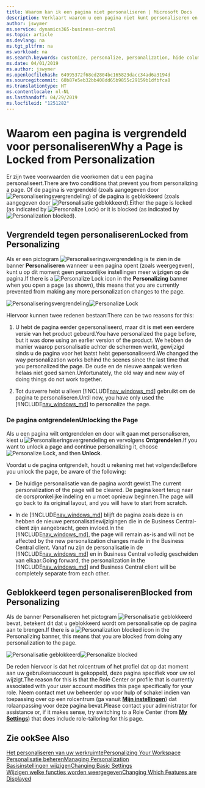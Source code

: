 ```yaml
---
title: Waarom kan ik een pagina niet personaliseren | Microsoft Docs
description: Verklaart waarom u een pagina niet kunt personaliseren en wat u kunt doen om deze te ontgrendelen zodat u de pagina wel kunt personaliseren.
author: jswymer
ms.service: dynamics365-business-central
ms.topic: article
ms.devlang: na
ms.tgt_pltfrm: na
ms.workload: na
ms.search.keywords: customize, personalize, personalization, hide columns, remove fields, move fields
ms.date: 04/01/2019
ms.author: jswymer
ms.openlocfilehash: 64995372f68ed2804bc165823dacc34ad6a3194d
ms.sourcegitcommit: 60b87e5eb32bb408dd65b9855c29159b1dfbfca8
ms.translationtype: HT
ms.contentlocale: nl-NL
ms.lasthandoff: 04/29/2019
ms.locfileid: "1251282"
---
```

# <a name="why-a-page-is-locked-from-personalization"></a><span data-ttu-id="9aff4-103">Waarom een pagina is vergrendeld voor personaliseren</span><span class="sxs-lookup"><span data-stu-id="9aff4-103">Why a Page is Locked from Personalization</span></span>

<span data-ttu-id="9aff4-104">Er zijn twee voorwaarden die voorkomen dat u een pagina personaliseert.</span><span class="sxs-lookup"><span data-stu-id="9aff4-104">There are two conditions that prevent you from personalizing a page.</span></span> <span data-ttu-id="9aff4-105">Of de pagina is vergrendeld (zoals aangegeven door ![Personaliseringsvergrendeling](media/personalization-lock-icon.png "Personaliseringsvergrendeling")) of de pagina is geblokkeerd (zoals aangegeven door ![Personalisatie geblokkeerd](media/personalization-blocked-icon.png "Personalisatie geblokkeerd")).</span><span class="sxs-lookup"><span data-stu-id="9aff4-105">Either the page is locked (as indicated by ![Personalize Lock](media/personalization-lock-icon.png "Personalize lock")) or it is blocked (as indicated by ![Personalization blocked](media/personalization-blocked-icon.png "Personalization blocked")).</span></span>

## <a name="locked-from-personalizing"></a><span data-ttu-id="9aff4-106">Vergrendeld tegen personaliseren</span><span class="sxs-lookup"><span data-stu-id="9aff4-106">Locked from Personalizing</span></span>

<span data-ttu-id="9aff4-107">Als er een pictogram ![Personaliseringsvergrendeling](media/personalization-lock-icon.png "Personaliseringsvergrendeling") is te zien in de banner **Personaliseren** wanneer u een pagina opent (zoals weergegeven), kunt u op dit moment geen persoonlijke instellingen meer wijzigen op de pagina.</span><span class="sxs-lookup"><span data-stu-id="9aff4-107">If there is a ![Personalize Lock](media/personalization-lock-icon.png "Personalize lock") icon in the **Personalizing** banner when you open a page (as shown), this means that you are currently prevented from making any more personalization changes to the page.</span></span>

<span data-ttu-id="9aff4-108">![Personaliseringsvergrendeling](media/personalization-locked.png "Personaliseringsvergrendeling")</span><span class="sxs-lookup"><span data-stu-id="9aff4-108">![Personalize Lock](media/personalization-locked.png "Personalize lock")</span></span>


<!-- This is because we changed the way personalization works behind the scenes since the last time that you personalized the page. Unfortunately, the old way and new of doing things do not work together.

The page currently includes the last personalization changes that you made. If you want to continue personalizing the page, then you can choose the lock icon and then **Unlock**. Just be aware that if you choose to unlock the page, the current personalization of the page will be cleared, and you will have to start from scratch.
-->

<span data-ttu-id="9aff4-109">Hiervoor kunnen twee redenen bestaan:</span><span class="sxs-lookup"><span data-stu-id="9aff4-109">There can be two reasons for this:</span></span>

1. <span data-ttu-id="9aff4-110">U hebt de pagina eerder gepersonaliseerd, maar dit is met een eerdere versie van het product gebeurd.</span><span class="sxs-lookup"><span data-stu-id="9aff4-110">You have personalized the page before, but it was done using an earlier version of the product.</span></span> <span data-ttu-id="9aff4-111">We hebben de manier waarop personalisatie achter de schermen werkt, gewijzigd sinds u de pagina voor het laatst hebt gepersonaliseerd.</span><span class="sxs-lookup"><span data-stu-id="9aff4-111">We changed the way personalization works behind the scenes since the last time that you personalized the page.</span></span> <span data-ttu-id="9aff4-112">De oude en de nieuwe aanpak werken helaas niet goed samen.</span><span class="sxs-lookup"><span data-stu-id="9aff4-112">Unfortunately, the old way and new way of doing things do not work together.</span></span>

2. <span data-ttu-id="9aff4-113">Tot dusverre hebt u alleen [!INCLUDE[nav_windows_md](includes/nav_windows_md.md)] gebruikt om de pagina te personaliseren.</span><span class="sxs-lookup"><span data-stu-id="9aff4-113">Until now, you have only used the [!INCLUDE[nav_windows_md](includes/nav_windows_md.md)] to personalize the page.</span></span>

### <a name="unlocking-the-page"></a><span data-ttu-id="9aff4-114">De pagina ontgrendelen</span><span class="sxs-lookup"><span data-stu-id="9aff4-114">Unlocking the Page</span></span>

<span data-ttu-id="9aff4-115">Als u een pagina wilt ontgrendelen en door wilt gaan met personaliseren, kiest u ![Personaliseringsvergrendeling](media/personalization-lock-icon.png "Personaliseringsvergrendeling") en vervolgens **Ontgrendelen**.</span><span class="sxs-lookup"><span data-stu-id="9aff4-115">If you want to unlock a page and continue personalizing it, choose ![Personalize Lock](media/personalization-lock-icon.png "Personalize lock"), and then **Unlock**.</span></span>  

<span data-ttu-id="9aff4-116">Voordat u de pagina ontgrendelt, houdt u rekening met het volgende:</span><span class="sxs-lookup"><span data-stu-id="9aff4-116">Before you unlock the page, be aware of the following:</span></span>

- <span data-ttu-id="9aff4-117">De huidige personalisatie van de pagina wordt gewist.</span><span class="sxs-lookup"><span data-stu-id="9aff4-117">The current personalization of the page will be cleared.</span></span> <span data-ttu-id="9aff4-118">De pagina keert terug naar de oorspronkelijke indeling en u moet opnieuw beginnen.</span><span class="sxs-lookup"><span data-stu-id="9aff4-118">The page will go back to its original layout, and you will have to start from scratch.</span></span>

- <span data-ttu-id="9aff4-119">In de [!INCLUDE[nav_windows_md](includes/nav_windows_md.md)] blijft de pagina zoals deze is en hebben de nieuwe personalisatiewijzigingen die in de Business Central-client zijn aangebracht, geen invloed.</span><span class="sxs-lookup"><span data-stu-id="9aff4-119">In the [!INCLUDE[nav_windows_md](includes/nav_windows_md.md)], the page will remain as-is and will not be affected by the new personalization changes made in the Business Central client.</span></span> <span data-ttu-id="9aff4-120">Vanaf nu zijn de personalisatie in de [!INCLUDE[nav_windows_md](includes/nav_windows_md.md)] en in Business Central volledig gescheiden van elkaar.</span><span class="sxs-lookup"><span data-stu-id="9aff4-120">Going forward, the personalization in the [!INCLUDE[nav_windows_md](includes/nav_windows_md.md)] and Business Central client will be completely separate from each other.</span></span>

## <a name="blocked-from-personalizing"></a><span data-ttu-id="9aff4-121">Geblokkeerd tegen personaliseren</span><span class="sxs-lookup"><span data-stu-id="9aff4-121">Blocked from Personalizing</span></span>

<span data-ttu-id="9aff4-122">Als de banner Personaliseren het pictogram ![Personalisatie geblokkeerd](media/personalization-blocked-icon.png "Personalisatie geblokkeerd") bevat, betekent dit dat u geblokkeerd wordt om personalisatie op de pagina aan te brengen.</span><span class="sxs-lookup"><span data-stu-id="9aff4-122">If there is a ![Personalization blocked](media/personalization-blocked-icon.png "Personalization blocked") icon in the Personalizing banner, this means that you are blocked from doing any personalization to the page.</span></span>

<span data-ttu-id="9aff4-123">![Personalisatie geblokkeerd](media/personalization-blocked.png "Personalisatie geblokkeerd")</span><span class="sxs-lookup"><span data-stu-id="9aff4-123">![Personalize blocked](media/personalization-blocked.png "Personalize lock")</span></span>

<span data-ttu-id="9aff4-124">De reden hiervoor is dat het rolcentrum of het profiel dat op dat moment aan uw gebruikersaccount is gekoppeld, deze pagina specifiek voor uw rol wijzigt.</span><span class="sxs-lookup"><span data-stu-id="9aff4-124">The reason for this is that the Role Center or profile that is currently associated with your user account modifies this page specifically for your role.</span></span> <span data-ttu-id="9aff4-125">Neem contact met uw beheerder op voor hulp of schakel indien van toepassing over op een rolcentrum (ga vanuit [**Mijn instellingen**](https://businesscentral.dynamics.com?page=9176 "rechtstreeks naar de pagina met uw gebruikersinstellingen in Business Central")) dat rolaanpassing voor deze pagina bevat.</span><span class="sxs-lookup"><span data-stu-id="9aff4-125">Please contact your administrator for assistance or, if it makes sense, try switching to a Role Center (from  [**My Settings**](https://businesscentral.dynamics.com?page=9176 "Go directly to your user settings page in Business Central")) that does include role-tailoring for this page.</span></span>

## <a name="see-also"></a><span data-ttu-id="9aff4-126">Zie ook</span><span class="sxs-lookup"><span data-stu-id="9aff4-126">See Also</span></span>
[<span data-ttu-id="9aff4-127">Het personaliseren van uw werkruimte</span><span class="sxs-lookup"><span data-stu-id="9aff4-127">Personalizing Your Workspace</span></span>](ui-personalization-manage.md)  
[<span data-ttu-id="9aff4-128">Personalisatie beheren</span><span class="sxs-lookup"><span data-stu-id="9aff4-128">Managing Personalization</span></span>](ui-personalization-manage.md)  
[<span data-ttu-id="9aff4-129">Basisinstellingen wijzigen</span><span class="sxs-lookup"><span data-stu-id="9aff4-129">Changing Basic Settings</span></span>](ui-change-basic-settings.md)  
[<span data-ttu-id="9aff4-130">Wijzigen welke functies worden weergegeven</span><span class="sxs-lookup"><span data-stu-id="9aff4-130">Changing Which Features are Displayed</span></span>](ui-experiences.md)  
